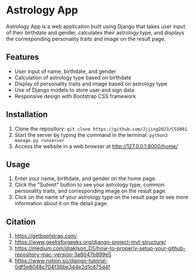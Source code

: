 # Astrology App

Astrology App is a web application built using Django that takes user input of their birthdate and gender, calculates 
their astrology type, and displays the corresponding personality traits and image on the result page.

## Features
- User input of name, birthdate, and gender
- Calculation of astrology type based on birthdate
- Display of personality traits and image based on astrology type
- Use of Django models to store user and sign data
- Responsive design with Bootstrap CSS framework

## Installation
1. Clone the repository: `git clone https://github.com/Jjjing2023/CS5001`
2. Start the server by typing the command in the terminal: `python3 manage.py runserver`
3. Access the website in a web browser at http://127.0.0.1:8000/home/

## Usage
1. Enter your name, birthdate, and gender on the home page.
2. Click the "Submit" button to see your astrology type, common personality traits, and corresponding image on the result page.
3. Click on the name of your astrology type on the result page to see more information about it on the detail page.

## Citation
1. https://getbootstrap.com/
2. https://www.geeksforgeeks.org/django-project-mvt-structure/
3. https://medium.com/@aklson_DS/how-to-properly-setup-your-github-repository-mac-version-3a8047b899e5
4. https://www.notion.so/django-tutorial-0df5e8048c704f36be344e2d1c475d4f

